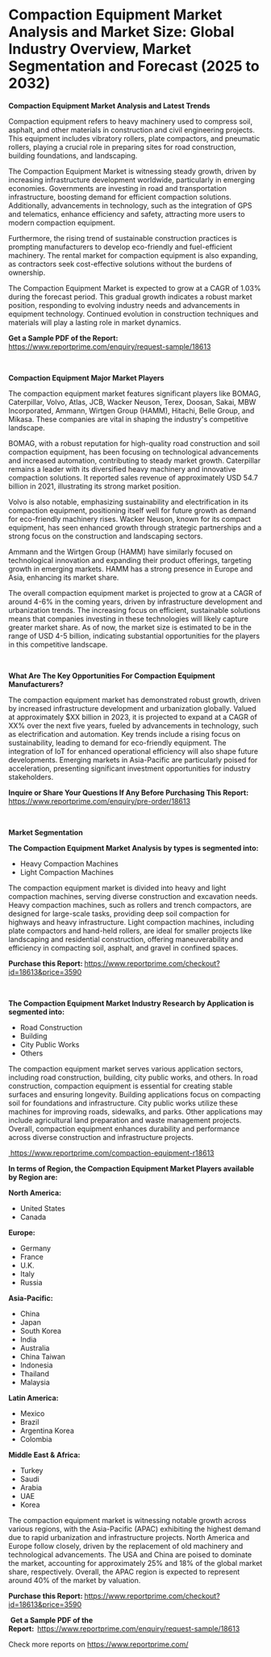 <p><h1>Compaction Equipment Market Analysis and Market Size: Global Industry Overview, Market Segmentation and Forecast (2025 to 2032)</h1></p><p><strong>Compaction Equipment Market Analysis and Latest Trends</strong></p>
<p><p>Compaction equipment refers to heavy machinery used to compress soil, asphalt, and other materials in construction and civil engineering projects. This equipment includes vibratory rollers, plate compactors, and pneumatic rollers, playing a crucial role in preparing sites for road construction, building foundations, and landscaping. </p><p>The Compaction Equipment Market is witnessing steady growth, driven by increasing infrastructure development worldwide, particularly in emerging economies. Governments are investing in road and transportation infrastructure, boosting demand for efficient compaction solutions. Additionally, advancements in technology, such as the integration of GPS and telematics, enhance efficiency and safety, attracting more users to modern compaction equipment.</p><p>Furthermore, the rising trend of sustainable construction practices is prompting manufacturers to develop eco-friendly and fuel-efficient machinery. The rental market for compaction equipment is also expanding, as contractors seek cost-effective solutions without the burdens of ownership.</p><p>The Compaction Equipment Market is expected to grow at a CAGR of 1.03% during the forecast period. This gradual growth indicates a robust market position, responding to evolving industry needs and advancements in equipment technology. Continued evolution in construction techniques and materials will play a lasting role in market dynamics.</p></p>
<p><strong>Get a Sample PDF of the Report:&nbsp;</strong> <a href="https://www.reportprime.com/enquiry/request-sample/18613?utm_campaign=2981&utm_medium=2&utm_source=Github&utm_content=ia&utm_term=19032025&utm_id=compaction-equipment">https://www.reportprime.com/enquiry/request-sample/18613</a></p>
<p>&nbsp;</p>
<p><strong>Compaction Equipment Major Market Players</strong></p>
<p><p>The compaction equipment market features significant players like BOMAG, Caterpillar, Volvo, Atlas, JCB, Wacker Neuson, Terex, Doosan, Sakai, MBW Incorporated, Ammann, Wirtgen Group (HAMM), Hitachi, Belle Group, and Mikasa. These companies are vital in shaping the industry's competitive landscape.</p><p>BOMAG, with a robust reputation for high-quality road construction and soil compaction equipment, has been focusing on technological advancements and increased automation, contributing to steady market growth. Caterpillar remains a leader with its diversified heavy machinery and innovative compaction solutions. It reported sales revenue of approximately USD 54.7 billion in 2021, illustrating its strong market position.</p><p>Volvo is also notable, emphasizing sustainability and electrification in its compaction equipment, positioning itself well for future growth as demand for eco-friendly machinery rises. Wacker Neuson, known for its compact equipment, has seen enhanced growth through strategic partnerships and a strong focus on the construction and landscaping sectors.</p><p>Ammann and the Wirtgen Group (HAMM) have similarly focused on technological innovation and expanding their product offerings, targeting growth in emerging markets. HAMM has a strong presence in Europe and Asia, enhancing its market share. </p><p>The overall compaction equipment market is projected to grow at a CAGR of around 4-6% in the coming years, driven by infrastructure development and urbanization trends. The increasing focus on efficient, sustainable solutions means that companies investing in these technologies will likely capture greater market share. As of now, the market size is estimated to be in the range of USD 4-5 billion, indicating substantial opportunities for the players in this competitive landscape.</p></p>
<p>&nbsp;</p>
<p><strong>What Are The Key Opportunities For Compaction Equipment Manufacturers?</strong></p>
<p><p>The compaction equipment market has demonstrated robust growth, driven by increased infrastructure development and urbanization globally. Valued at approximately $XX billion in 2023, it is projected to expand at a CAGR of XX% over the next five years, fueled by advancements in technology, such as electrification and automation. Key trends include a rising focus on sustainability, leading to demand for eco-friendly equipment. The integration of IoT for enhanced operational efficiency will also shape future developments. Emerging markets in Asia-Pacific are particularly poised for acceleration, presenting significant investment opportunities for industry stakeholders.</p></p>
<p><strong>Inquire or Share Your Questions If Any Before Purchasing This Report:</strong> <a href="https://www.reportprime.com/enquiry/pre-order/18613?utm_campaign=2981&utm_medium=2&utm_source=Github&utm_content=ia&utm_term=19032025&utm_id=compaction-equipment">https://www.reportprime.com/enquiry/pre-order/18613</a></p>
<p>&nbsp;</p>
<p><strong>Market Segmentation</strong></p>
<p><strong>The Compaction Equipment Market Analysis by types is segmented into:</strong></p>
<p><ul><li>Heavy Compaction Machines</li><li>Light Compaction Machines</li></ul></p>
<p><p>The compaction equipment market is divided into heavy and light compaction machines, serving diverse construction and excavation needs. Heavy compaction machines, such as rollers and trench compactors, are designed for large-scale tasks, providing deep soil compaction for highways and heavy infrastructure. Light compaction machines, including plate compactors and hand-held rollers, are ideal for smaller projects like landscaping and residential construction, offering maneuverability and efficiency in compacting soil, asphalt, and gravel in confined spaces.</p></p>
<p><strong>Purchase this Report:&nbsp;</strong><a href="https://www.reportprime.com/checkout?id=18613&price=3590&utm_campaign=2981&utm_medium=2&utm_source=Github&utm_content=ia&utm_term=19032025&utm_id=compaction-equipment">https://www.reportprime.com/checkout?id=18613&price=3590</a></p>
<p>&nbsp;</p>
<p><strong>The Compaction Equipment Market Industry Research by Application is segmented into:</strong></p>
<p><ul><li>Road Construction</li><li>Building</li><li>City Public Works</li><li>Others</li></ul></p>
<p><p>The compaction equipment market serves various application sectors, including road construction, building, city public works, and others. In road construction, compaction equipment is essential for creating stable surfaces and ensuring longevity. Building applications focus on compacting soil for foundations and infrastructure. City public works utilize these machines for improving roads, sidewalks, and parks. Other applications may include agricultural land preparation and waste management projects. Overall, compaction equipment enhances durability and performance across diverse construction and infrastructure projects.</p></p>
<p><a href="https://www.reportprime.com/compaction-equipment-r18613?utm_campaign=2981&utm_medium=2&utm_source=Github&utm_content=ia&utm_term=19032025&utm_id=compaction-equipment">&nbsp;https://www.reportprime.com/compaction-equipment-r18613</a></p>
<p><strong>In terms of Region, the Compaction Equipment Market Players available by Region are:</strong></p>
<p>
    <p> <strong> North America: </strong>
        <ul>
            <li>United States</li>
            <li>Canada</li>
        </ul>
        </p> 
    <p> <strong> Europe: </strong>
        <ul>
            <li>Germany</li>
            <li>France</li>
            <li>U.K.</li>
            <li>Italy</li>
            <li>Russia</li>
        </ul>
        </p> 
    <p> <strong> Asia-Pacific: </strong>
        <ul>
            <li>China</li>
            <li>Japan</li>
            <li>South Korea</li>
            <li>India</li>
            <li>Australia</li>
            <li>China Taiwan</li>
            <li>Indonesia</li>
            <li>Thailand</li>
            <li>Malaysia</li>
        </ul>
        </p> 
    <p> <strong> Latin America: </strong>
        <ul>
            <li>Mexico</li>
            <li>Brazil</li>
            <li>Argentina Korea</li>
            <li>Colombia</li>
        </ul>
        </p> 
    <p> <strong> Middle East & Africa: </strong>
        <ul>
            <li>Turkey</li>
            <li>Saudi</li>
            <li>Arabia</li>
            <li>UAE</li>
            <li>Korea</li>
        </ul>
    </p>
    </p>
<p><p>The compaction equipment market is witnessing notable growth across various regions, with the Asia-Pacific (APAC) exhibiting the highest demand due to rapid urbanization and infrastructure projects. North America and Europe follow closely, driven by the replacement of old machinery and technological advancements. The USA and China are poised to dominate the market, accounting for approximately 25% and 18% of the global market share, respectively. Overall, the APAC region is expected to represent around 40% of the market by valuation.</p></p>
<p><strong>Purchase this Report: </strong><a href="https://www.reportprime.com/checkout?id=18613&price=3590&utm_campaign=2981&utm_medium=2&utm_source=Github&utm_content=ia&utm_term=19032025&utm_id=compaction-equipment">https://www.reportprime.com/checkout?id=18613&price=3590</a></p>
<p>&nbsp;<strong>Get a Sample PDF of the Report:&nbsp;&nbsp;</strong><a href="https://www.reportprime.com/enquiry/request-sample/18613?utm_campaign=2981&utm_medium=2&utm_source=Github&utm_content=ia&utm_term=19032025&utm_id=compaction-equipment">https://www.reportprime.com/enquiry/request-sample/18613</a></p>
<p><strong></strong></p>
<p>Check more reports on <a href="https://www.reportprime.com/?utm_campaign=2981&utm_medium=2&utm_source=Github&utm_content=ia&utm_term=19032025&utm_id=compaction-equipment">https://www.reportprime.com/</a></p>